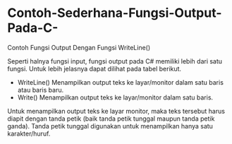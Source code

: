 # Contoh-Sederhana-Fungsi-Output-Pada-C-
Contoh Fungsi Output Dengan Fungsi WriteLine()

Seperti halnya fungsi input, fungsi output pada C# memiliki lebih dari satu fungsi. Untuk lebih jelasnya dapat dilihat pada tabel berikut.

-	WriteLine()	Menampilkan output teks ke layar/monitor dalam satu baris atau baris baru.
-	Write()	Menampilkan output teks ke layar/monitor dalam satu baris.

Untuk menampilkan output teks ke layar monitor, maka teks tersebut harus diapit dengan tanda petik (baik tanda petik tunggal maupun tanda petik ganda).
Tanda petik tunggal digunakan untuk menampilkan hanya satu karakter/huruf.
